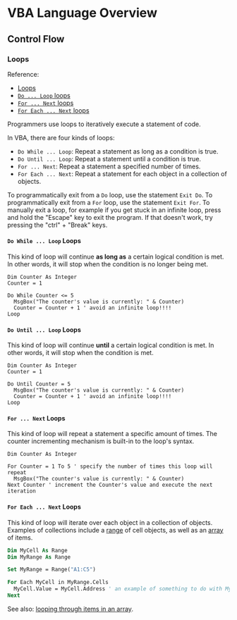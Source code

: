 # VBA Language Overview

## Control Flow

### Loops

Reference:

  + [Loops](https://msdn.microsoft.com/en-us/vba/language-reference-vba/articles/looping-through-code)
  + [`Do ... Loop` loops](https://msdn.microsoft.com/en-us/vba/language-reference-vba/articles/using-doloop-statements)
  + [`For ... Next` loops](https://msdn.microsoft.com/en-us/vba/language-reference-vba/articles/using-fornext-statements)
  + [`For Each ... Next` loops](https://msdn.microsoft.com/en-us/vba/language-reference-vba/articles/using-for-eachnext-statements)

Programmers use loops to iteratively execute a statement of code.

In VBA, there are four kinds of loops:

  + `Do While ... Loop`: Repeat a statement as long as a condition is true.
  + `Do Until ... Loop`: Repeat a statement until a condition is true.
  + `For ... Next`: Repeat a statement a specified number of times.
  + `For Each ... Next`: Repeat a statement for each object in a collection of objects.

To programmatically exit from a `Do` loop, use the statement `Exit Do`. To programmatically exit from a `For` loop, use the statement `Exit For`. To manually exit a loop, for example if you get stuck in an infinite loop, press and hold the "Escape" key to exit the program. If that doesn't work, try pressing the "ctrl" + "Break" keys.

#### `Do While ... Loop` Loops

This kind of loop will continue **as long as** a certain logical condition is met. In other words, it will stop when the condition is no longer being met.

```vba
Dim Counter As Integer
Counter = 1

Do While Counter <= 5
  MsgBox("The counter's value is currently: " & Counter)
  Counter = Counter + 1 ' avoid an infinite loop!!!!
Loop
```

#### `Do Until ... Loop` Loops

This kind of loop will continue **until** a certain logical condition is met. In other words, it will stop when the condition is met.

```vba
Dim Counter As Integer
Counter = 1

Do Until Counter = 5
  MsgBox("The counter's value is currently: " & Counter)
  Counter = Counter + 1 ' avoid an infinite loop!!!!
Loop
```

#### `For ... Next` Loops

This kind of loop will repeat a statement a specific amount of times. The counter incrementing mechanism is built-in to the loop's syntax.

```vba
Dim Counter As Integer

For Counter = 1 To 5 ' specify the number of times this loop will repeat
  MsgBox("The counter's value is currently: " & Counter)
Next Counter ' increment the Counter's value and execute the next iteration
```

#### `For Each ... Next` Loops

This kind of loop will iterate over each object in a collection of objects. Examples of collections include a [range](/notes/visual-basic/excel-objects.md#the-range-object) of cell objects, as well as an [array](/notes/visual-basic/datatypes/arrays.md) of items.

```vb
Dim MyCell As Range
Dim MyRange As Range

Set MyRange = Range("A1:C5")

For Each MyCell in MyRange.Cells
  MyCell.Value = MyCell.Address ' an example of something to do with MyCell
Next
```

See also: [looping through items in an array](/notes/visual-basic/datatypes/arrays.md#iteration).
